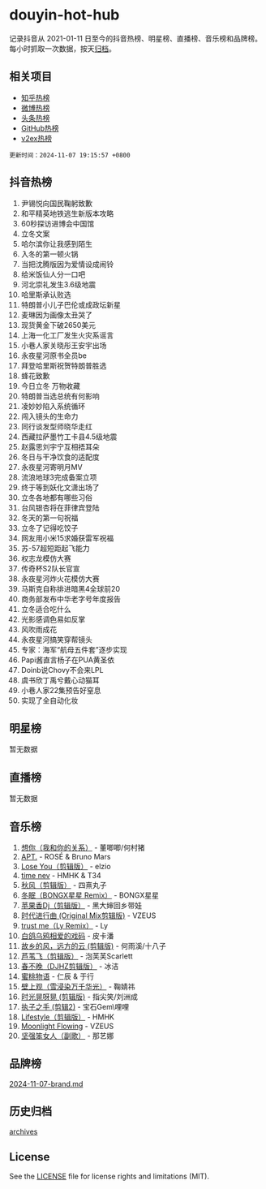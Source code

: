 # douyin-hot-hub

记录抖音从 2021-01-11 日至今的抖音热榜、明星榜、直播榜、音乐榜和品牌榜。每小时抓取一次数据，按天[归档](archives)。

## 相关项目

- [知乎热榜](https://github.com/lonnyzhang423/zhihu-hot-hub)
- [微博热榜](https://github.com/lonnyzhang423/weibo-hot-hub)
- [头条热榜](https://github.com/lonnyzhang423/toutiao-hot-hub)
- [GitHub热榜](https://github.com/lonnyzhang423/github-hot-hub)
- [v2ex热榜](https://github.com/lonnyzhang423/v2ex-hot-hub)


`更新时间：2024-11-07 19:15:57 +0800`

## 抖音热榜

1. 尹锡悦向国民鞠躬致歉
1. 和平精英地铁逃生新版本攻略
1. 60秒探访进博会中国馆
1. 立冬文案
1. 哈尔滨你让我感到陌生
1. 入冬的第一顿火锅
1. 当把沈腾版因为爱情设成闹铃
1. 给米饭仙人分一口吧
1. 河北崇礼发生3.6级地震
1. 哈里斯承认败选
1. 特朗普小儿子巴伦或成政坛新星
1. 麦琳因为画像太丑哭了
1. 现货黄金下破2650美元
1. 上海一化工厂发生火灾系谣言
1. 小巷人家关晓彤王安宇出场
1. 永夜星河原书全员be
1. 拜登哈里斯祝贺特朗普胜选
1. 蜂花致歉
1. 今日立冬 万物收藏
1. 特朗普当选总统有何影响
1. 凌妙妙陷入系统循环
1. 闯入镜头的生命力
1. 同行谈发型师晓华走红
1. 西藏拉萨墨竹工卡县4.5级地震
1. 赵露思刘宇宁互相捂耳朵
1. 冬日与干净饮食的适配度
1. 永夜星河寄明月MV
1. 流浪地球3完成备案立项
1. 终于等到妖化文潇出场了
1. 立冬各地都有哪些习俗
1. 台风银杏将在菲律宾登陆
1. 冬天的第一句祝福
1. 立冬了记得吃饺子
1. 网友用小米15求婚获雷军祝福
1. 苏-57超短距起飞能力
1. 权志龙模仿大赛
1. 传奇杯S2队长官宣
1. 永夜星河炸火花模仿大赛
1. 马斯克自称排进暗黑4全球前20
1. 商务部发布中华老字号年度报告
1. 立冬适合吃什么
1. 光影感调色易如反掌
1. 风吹雨成花
1. 永夜星河搞笑穿帮镜头
1. 专家：海军“航母五件套”逐步实现
1. Papi酱直言杨子在PUA黄圣依
1. Doinb说Chovy不会来LPL
1. 虞书欣丁禹兮戴心动猫耳
1. 小巷人家22集预告好窒息
1. 实现了全自动化妆

## 明星榜

暂无数据

## 直播榜

暂无数据

## 音乐榜

1. [想你（我和你的关系）](https://sf3-cdn-tos.douyinstatic.com/obj/tos-cn-ve-2774/o8QxhcOBDYYX0zqKCjFVQXZ3RBffnRBQEogitG) - 董唧唧/何村猪
1. [APT.](https://sf5-hl-cdn-tos.douyinstatic.com/obj/tos-cn-ve-2774/oUIcRnUtZBV1JgZtxIMCAiiBSVBSEEOCFfkeMQ) - ROSÉ & Bruno Mars
1. [Lose You（剪辑版）](https://sf5-hl-cdn-tos.douyinstatic.com/obj/tos-cn-ve-2774/og9yxQxAWI86iBNr9ojBFMoWTIvDZZb8HwiGY) - elzio
1. [time nev](https://sf5-hl-cdn-tos.douyinstatic.com/obj/tos-cn-ve-2774/oc6aICzpzBCWrhCvDVi2AZmQLt0gIBxfMEfd6i) - HMHK & T34
1. [秋风（剪辑版）](https://sf6-cdn-tos.douyinstatic.com/obj/tos-cn-ve-2774/ocGaU84LfAfzMd2wbXdQFpCGhBiXg82JNMRRie) - 四熹丸子
1. [冬眠（BONGX星星 Remix）](https://sf3-cdn-tos.douyinstatic.com/obj/tos-cn-ve-2774/oMCfFFoE3LwQ7agAgOIG4ieExqkeAsxNBEkLdz) - BONGX星星
1. [苹果香Dj（剪辑版）](https://sf5-hl-cdn-tos.douyinstatic.com/obj/tos-cn-ve-2774/oEeIEQbYGAOspCTRAIeYF4Ok8LgZ8NBaRe4ztR) - 黑大婶回乡带娃
1. [时代进行曲 (Original Mix剪辑版)](https://sf3-cdn-tos.douyinstatic.com/obj/tos-cn-ve-2774/oYrssziLdrtiW6cKABM8n5Vfc2xwXiIBInoAkn) - VZEUS
1. [trust me（Ly Remix）](https://sf5-hl-cdn-tos.douyinstatic.com/obj/tos-cn-ve-2774/oUo1M8fz5AfmMSExABQQKFE0eCMWgsiccfqrMA) - Ly
1. [白鸽乌鸦相爱的戏码](https://sf3-cdn-tos.douyinstatic.com/obj/tos-cn-ve-2774/oMVVEf6eDAOmFtNtCsEqKpIorBDM8Nkg6TZRqC) - 皮卡潘
1. [故乡的风，远方的云 (剪辑版)](https://sf3-cdn-tos.douyinstatic.com/obj/tos-cn-ve-2774/ooPEdiZMrAAWisczq1WXoZYGU6GxII2UUBvYI) - 何雨溪/十八子
1. [芦苇飞（剪辑版）](https://sf5-hl-cdn-tos.douyinstatic.com/obj/tos-cn-ve-2774/ok3IaChjEFFoK3FAMzXDEgfpeE6Al3Nv2BnfCW) - 泡芙芙Scarlett
1. [春不晚（DJHZ剪辑版）](https://sf3-cdn-tos.douyinstatic.com/obj/tos-cn-ve-2774/osEZa7YZ6wNo9QDABgfGFaCQKRQTNafsBJDnKt) - 冰洁
1. [蜜桃物语](https://sf5-hl-cdn-tos.douyinstatic.com/obj/tos-cn-ve-2774/oIhOSCZtIACtYU4XQkngiW9kCBfVD1Fz9IYeqL) - 仁辰 & 于行
1. [壁上观（雪浸染万千华光）](https://sf3-cdn-tos.douyinstatic.com/obj/tos-cn-ve-2774/ocIizBMxWi8vA8UdAMIYdYCjgBB5Z3WZWxrvY) - 鞠婧祎
1. [时光晃呀晃 (剪辑版)](https://sf5-hl-cdn-tos.douyinstatic.com/obj/tos-cn-ve-2774/o8ACeQem3gwI1x3GIYGAfKG0LJebKFRJDwRwyW) - 指尖笑/刘洲成
1. [执子之手 (剪辑2)](https://sf5-hl-cdn-tos.douyinstatic.com/obj/tos-cn-ve-2774/oUoZLQjCc31XzqsBnBQUNgeKtYPBcgbFDwtfcu) - 宝石Gem\哩哩
1. [Lifestyle（剪辑版）](https://sf3-cdn-tos.douyinstatic.com/obj/tos-cn-ve-2774/owfqGgjwG3V5lCLaAIezFMeg3LtuKNBaZKgzPV) - HMHK
1. [Moonlight Flowing](https://sf5-hl-cdn-tos.douyinstatic.com/obj/tos-cn-ve-2774/oopZsCtRnQgOhEYmv9FfBBgwmeaQmWQQZED9tN) - VZEUS
1. [坚强笨女人（副歌）](https://sf5-hl-cdn-tos.douyinstatic.com/obj/tos-cn-ve-2774/ospNInQiZvGWyBVg5zkNsAMct5uJIg1CrZiPL) - 那艺娜

## 品牌榜

[2024-11-07-brand.md](archives/2024-11-07-brand.md)

## 历史归档

[archives](archives)

## License

See the [LICENSE](LICENSE) file for license rights and limitations (MIT).
